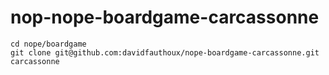 # nop-nope-boardgame-carcassonne

	cd nope/boardgame
	git clone git@github.com:davidfauthoux/nope-boardgame-carcassonne.git carcassonne